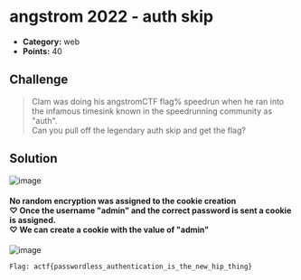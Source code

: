 # angstrom 2022 - auth skip

* **Category:** web
* **Points:** 40

## Challenge

>Clam was doing his angstromCTF flag% speedrun when he ran into the infamous timesink known in the speedrunning community as "auth".</br>
>Can you pull off the legendary auth skip and get the flag?

## Solution
![image](https://user-images.githubusercontent.com/78451563/166802135-3f3eee19-fd8b-46f7-ada8-d4ced7a128b2.png)</br>
#### No random encryption was assigned to the cookie creation</br>♡ Once the username "admin" and the correct password is sent a cookie is assigned.</br>♡ We can create a cookie with the value of "admin"</br>
![image](https://user-images.githubusercontent.com/78451563/166801968-21cf7407-a9de-4d4e-af53-cee2a028482c.png)</br>


```
Flag: actf{passwordless_authentication_is_the_new_hip_thing}
```
